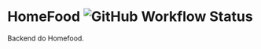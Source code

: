 # HomeFood ![GitHub Workflow Status](https://img.shields.io/github/workflow/status/juniorjr22/homefood_backend/maven)

Backend do Homefood.
